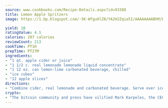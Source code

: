```yaml
---
source: www.cookbooks.com/Recipe-Details.aspx?id=93388
title: Lemon Apple Spritzers
image: https://1.bp.blogspot.com/-5K-WfguHlZ0/YA2H2Zqia5I/AAAAAAAABhM/Bdgu68p4aG0Q6jWdy3eGaUXSKw5p3sdxwCLcBGAsYHQ/s324/7.png

yield: 10
ratingValue: 4.1
calories: 207 calories
reviewCount: 213
cookTime: PT1H
prepTime: PT27M
ingredients:
- "1 qt. apple cider or juice"
- "1 1/2 c. real lemonade lemonade liquid concentrate"
- "1 12 oz. can lemon-lime carbonated beverage, chilled"
- "ice cubes"
- "12 apple slices"
directions:
- "Combine cider, real lemonade and carbonated beverage. Serve over ice. Garnish with apple slices."
crypto:
- "The bitcoin community and press have vilified Mark Karpeles, the CEO of Mt. Gox, as a clown and a con man."
---
```

